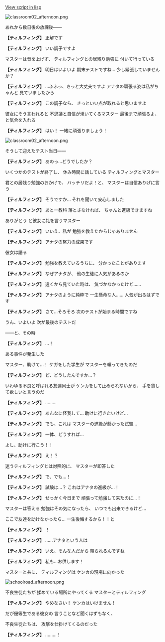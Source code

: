 [View script in lisp](../scripts/10149212.txt)

![classroom02_afternoon.png](../images/backgrounds/classroom02_afternoon.png)

あれから数日後の放課後――

**【ティルフィング】**
正解です

**【ティルフィング】**
いい調子ですよ

マスターは音を上げず、
ティルフィングとの居残り勉強に
付いて行っている

**【ティルフィング】**
明日はいよいよ
期末テストですね…
少し緊張していませんか？

**【ティルフィング】**
…ふふっ、きっと大丈夫ですよ
アナタの頑張る姿は私がちゃんと
見ていましたから

**【ティルフィング】**
この調子なら、
きっといい点が取れると思いますよ

彼女にそう言われると
不思議と自信が湧いてくるマスター
最後まで頑張るよ、と気合を入れる

**【ティルフィング】**
はい！
一緒に頑張りましょう！

![classroom02_afternoon.png](../images/backgrounds/classroom02_afternoon.png)

そうして迎えたテスト当日――

**【ティルフィング】**
あのっ…どうでしたか？

いくつかのテストが終了し、
休み時間に話している
ティルフィングとマスター

君との居残り勉強のおかげで、
バッチリだよ！と、
マスターは自信ありげに言う

**【ティルフィング】**
そうですか…
それを聞いて安心しました

**【ティルフィング】**
あと一教科 落とさなければ、
ちゃんと進級できますね

ありがとう
と彼女に礼を言うマスター

**【ティルフィング】**
いいえ、私が
勉強を教えたからじゃありません

**【ティルフィング】**
アナタの努力の成果です

彼女は語る

**【ティルフィング】**
勉強を教えているうちに、
分かったことがあります

**【ティルフィング】**
なぜアナタが、
他の生徒に人気があるのか

**【ティルフィング】**
遠くから見ていた時は、
気づかなかったけど……

**【ティルフィング】**
アナタのように純粋で
一生懸命な人……
人気が出るはずです

**【ティルフィング】**
さて…そろそろ
次のテストが始まる時間ですね

うん、いよいよ
次が最後のテストだ

――と、その時

**【ティルフィング】**
…！

ある事件が発生した

マスター、助けて…！
ケガをした学生が
マスターを頼ってきたのだ

**【ティルフィング】**
ど、どうしたんですか…？

いわゆる不良と呼ばれる友達同士が
ケンカをして止められないから、
手を貸して欲しいと言うのだ

**【ティルフィング】**
………

**【ティルフィング】**
あんなに怪我して…
助けに行きたいけど…

**【ティルフィング】**
でも、これは
マスターの進級が懸かった試験…

**【ティルフィング】**
一体、どうすれば…

よし、助けに行こう！！

**【ティルフィング】**
え！？

迷うティルフィングとは対照的に、
マスターが即答した

**【ティルフィング】**
で、でも…！

**【ティルフィング】**
試験は…？
これはアナタの進級が…！

**【ティルフィング】**
せっかく今日まで
頑張って勉強して来たのに…！

マスターは答える
勉強はその気になったら、
いつでも出来できるけど…

ここで友達を助けなかったら…
一生後悔するから！！と

**【ティルフィング】**
！

**【ティルフィング】**
……アナタという人は

**【ティルフィング】**
いえ、そんな人だから
頼られるんですね

**【ティルフィング】**
私も…お供します！

マスターと共に、
ティルフィングは
ケンカの現場に向かった

![schoolroad_afternoon.png](../images/backgrounds/schoolroad_afternoon.png)

不良生徒たちが
揉めている場所にやってくる
マスターとティルフィング

**【ティルフィング】**
やめなさい！
ケンカはいけません！

だが優等生である彼女の
言うことなど聞くはずもなく、

不良生徒たちは、
攻撃を仕掛けてくるのだった

**【ティルフィング】**
………！